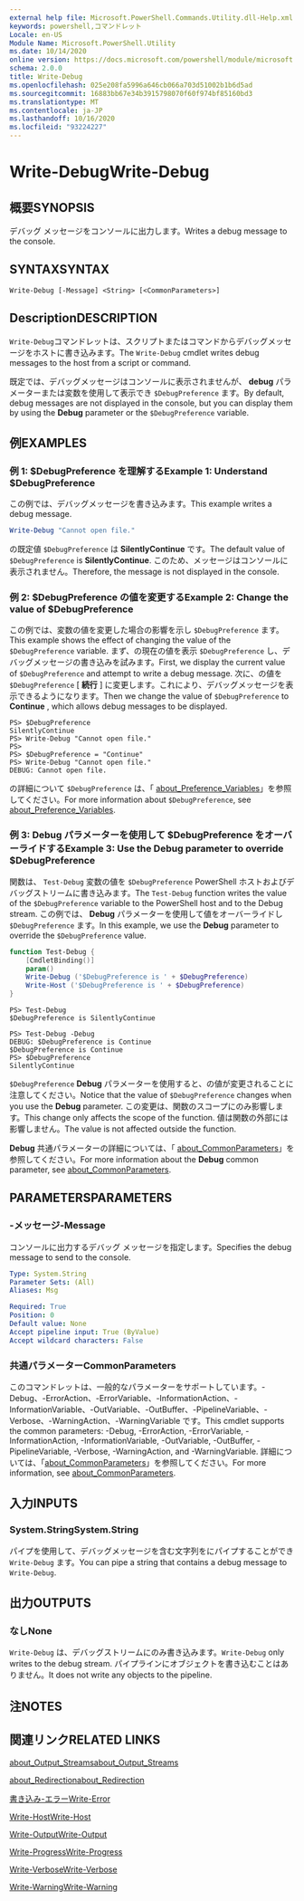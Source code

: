 ```yaml
---
external help file: Microsoft.PowerShell.Commands.Utility.dll-Help.xml
keywords: powershell,コマンドレット
Locale: en-US
Module Name: Microsoft.PowerShell.Utility
ms.date: 10/14/2020
online version: https://docs.microsoft.com/powershell/module/microsoft.powershell.utility/write-debug?view=powershell-6&WT.mc_id=ps-gethelp
schema: 2.0.0
title: Write-Debug
ms.openlocfilehash: 025e208fa5996a646cb066a703d51002b1b6d5ad
ms.sourcegitcommit: 16883bb67e34b3915798070f60f974bf85160bd3
ms.translationtype: MT
ms.contentlocale: ja-JP
ms.lasthandoff: 10/16/2020
ms.locfileid: "93224227"
---
```

# <span data-ttu-id="45c46-103">Write-Debug</span><span class="sxs-lookup"><span data-stu-id="45c46-103">Write-Debug</span></span>

## <span data-ttu-id="45c46-104">概要</span><span class="sxs-lookup"><span data-stu-id="45c46-104">SYNOPSIS</span></span>
<span data-ttu-id="45c46-105">デバッグ メッセージをコンソールに出力します。</span><span class="sxs-lookup"><span data-stu-id="45c46-105">Writes a debug message to the console.</span></span>

## <span data-ttu-id="45c46-106">SYNTAX</span><span class="sxs-lookup"><span data-stu-id="45c46-106">SYNTAX</span></span>

```
Write-Debug [-Message] <String> [<CommonParameters>]
```

## <span data-ttu-id="45c46-107">Description</span><span class="sxs-lookup"><span data-stu-id="45c46-107">DESCRIPTION</span></span>

<span data-ttu-id="45c46-108">`Write-Debug`コマンドレットは、スクリプトまたはコマンドからデバッグメッセージをホストに書き込みます。</span><span class="sxs-lookup"><span data-stu-id="45c46-108">The `Write-Debug` cmdlet writes debug messages to the host from a script or command.</span></span>

<span data-ttu-id="45c46-109">既定では、デバッグメッセージはコンソールに表示されませんが、 **debug** パラメーターまたは変数を使用して表示でき `$DebugPreference` ます。</span><span class="sxs-lookup"><span data-stu-id="45c46-109">By default, debug messages are not displayed in the console, but you can display them by using the **Debug** parameter or the `$DebugPreference` variable.</span></span>

## <span data-ttu-id="45c46-110">例</span><span class="sxs-lookup"><span data-stu-id="45c46-110">EXAMPLES</span></span>

### <span data-ttu-id="45c46-111">例 1: $DebugPreference を理解する</span><span class="sxs-lookup"><span data-stu-id="45c46-111">Example 1: Understand $DebugPreference</span></span>

<span data-ttu-id="45c46-112">この例では、デバッグメッセージを書き込みます。</span><span class="sxs-lookup"><span data-stu-id="45c46-112">This example writes a debug message.</span></span>

```powershell
Write-Debug "Cannot open file."
```

<span data-ttu-id="45c46-113">の既定値 `$DebugPreference` は **SilentlyContinue** です。</span><span class="sxs-lookup"><span data-stu-id="45c46-113">The default value of `$DebugPreference` is **SilentlyContinue**.</span></span> <span data-ttu-id="45c46-114">このため、メッセージはコンソールに表示されません。</span><span class="sxs-lookup"><span data-stu-id="45c46-114">Therefore, the message is not displayed in the console.</span></span>

### <span data-ttu-id="45c46-115">例 2: $DebugPreference の値を変更する</span><span class="sxs-lookup"><span data-stu-id="45c46-115">Example 2: Change the value of $DebugPreference</span></span>

<span data-ttu-id="45c46-116">この例では、変数の値を変更した場合の影響を示し `$DebugPreference` ます。</span><span class="sxs-lookup"><span data-stu-id="45c46-116">This example shows the effect of changing the value of the `$DebugPreference` variable.</span></span> <span data-ttu-id="45c46-117">まず、の現在の値を表示 `$DebugPreference` し、デバッグメッセージの書き込みを試みます。</span><span class="sxs-lookup"><span data-stu-id="45c46-117">First, we display the current value of `$DebugPreference` and attempt to write a debug message.</span></span> <span data-ttu-id="45c46-118">次に、の値を `$DebugPreference` [ **続行** ] に変更します。これにより、デバッグメッセージを表示できるようになります。</span><span class="sxs-lookup"><span data-stu-id="45c46-118">Then we change the value of `$DebugPreference` to **Continue** , which allows debug messages to be displayed.</span></span>

```
PS> $DebugPreference
SilentlyContinue
PS> Write-Debug "Cannot open file."
PS>
PS> $DebugPreference = "Continue"
PS> Write-Debug "Cannot open file."
DEBUG: Cannot open file.
```

<span data-ttu-id="45c46-119">の詳細について `$DebugPreference` は、「 [about_Preference_Variables](/powershell/module/Microsoft.PowerShell.Core/About/about_Preference_Variables)」を参照してください。</span><span class="sxs-lookup"><span data-stu-id="45c46-119">For more information about `$DebugPreference`, see [about_Preference_Variables](/powershell/module/Microsoft.PowerShell.Core/About/about_Preference_Variables).</span></span>

### <span data-ttu-id="45c46-120">例 3: Debug パラメーターを使用して $DebugPreference をオーバーライドする</span><span class="sxs-lookup"><span data-stu-id="45c46-120">Example 3: Use the Debug parameter to override $DebugPreference</span></span>

<span data-ttu-id="45c46-121">関数は、 `Test-Debug` 変数の値を `$DebugPreference` PowerShell ホストおよびデバッグストリームに書き込みます。</span><span class="sxs-lookup"><span data-stu-id="45c46-121">The `Test-Debug` function writes the value of the `$DebugPreference` variable to the PowerShell host and to the Debug stream.</span></span> <span data-ttu-id="45c46-122">この例では、 **Debug** パラメーターを使用して値をオーバーライドし `$DebugPreference` ます。</span><span class="sxs-lookup"><span data-stu-id="45c46-122">In this example, we use the **Debug** parameter to override the `$DebugPreference` value.</span></span>

```powershell
function Test-Debug {
    [CmdletBinding()]
    param()
    Write-Debug ('$DebugPreference is ' + $DebugPreference)
    Write-Host ('$DebugPreference is ' + $DebugPreference)
}
```

```
PS> Test-Debug
$DebugPreference is SilentlyContinue

PS> Test-Debug -Debug
DEBUG: $DebugPreference is Continue
$DebugPreference is Continue
PS> $DebugPreference
SilentlyContinue
```

<span data-ttu-id="45c46-123">`$DebugPreference` **Debug** パラメーターを使用すると、の値が変更されることに注意してください。</span><span class="sxs-lookup"><span data-stu-id="45c46-123">Notice that the value of `$DebugPreference` changes when you use the **Debug** parameter.</span></span> <span data-ttu-id="45c46-124">この変更は、関数のスコープにのみ影響します。</span><span class="sxs-lookup"><span data-stu-id="45c46-124">This change only affects the scope of the function.</span></span> <span data-ttu-id="45c46-125">値は関数の外部には影響しません。</span><span class="sxs-lookup"><span data-stu-id="45c46-125">The value is not affected outside the function.</span></span>

<span data-ttu-id="45c46-126">**Debug** 共通パラメーターの詳細については、「 [about_CommonParameters](https://go.microsoft.com/fwlink/?LinkID=113216)」を参照してください。</span><span class="sxs-lookup"><span data-stu-id="45c46-126">For more information about the **Debug** common parameter, see [about_CommonParameters](https://go.microsoft.com/fwlink/?LinkID=113216).</span></span>

## <span data-ttu-id="45c46-127">PARAMETERS</span><span class="sxs-lookup"><span data-stu-id="45c46-127">PARAMETERS</span></span>

### <span data-ttu-id="45c46-128">-メッセージ</span><span class="sxs-lookup"><span data-stu-id="45c46-128">-Message</span></span>

<span data-ttu-id="45c46-129">コンソールに出力するデバッグ メッセージを指定します。</span><span class="sxs-lookup"><span data-stu-id="45c46-129">Specifies the debug message to send to the console.</span></span>

```yaml
Type: System.String
Parameter Sets: (All)
Aliases: Msg

Required: True
Position: 0
Default value: None
Accept pipeline input: True (ByValue)
Accept wildcard characters: False
```

### <span data-ttu-id="45c46-130">共通パラメーター</span><span class="sxs-lookup"><span data-stu-id="45c46-130">CommonParameters</span></span>

<span data-ttu-id="45c46-131">このコマンドレットは、一般的なパラメーターをサポートしています。-Debug、-ErrorAction、-ErrorVariable、-InformationAction、-InformationVariable、-OutVariable、-OutBuffer、-PipelineVariable、-Verbose、-WarningAction、-WarningVariable です。</span><span class="sxs-lookup"><span data-stu-id="45c46-131">This cmdlet supports the common parameters: -Debug, -ErrorAction, -ErrorVariable, -InformationAction, -InformationVariable, -OutVariable, -OutBuffer, -PipelineVariable, -Verbose, -WarningAction, and -WarningVariable.</span></span> <span data-ttu-id="45c46-132">詳細については、「[about_CommonParameters](https://go.microsoft.com/fwlink/?LinkID=113216)」を参照してください。</span><span class="sxs-lookup"><span data-stu-id="45c46-132">For more information, see [about_CommonParameters](https://go.microsoft.com/fwlink/?LinkID=113216).</span></span>

## <span data-ttu-id="45c46-133">入力</span><span class="sxs-lookup"><span data-stu-id="45c46-133">INPUTS</span></span>

### <span data-ttu-id="45c46-134">System.String</span><span class="sxs-lookup"><span data-stu-id="45c46-134">System.String</span></span>

<span data-ttu-id="45c46-135">パイプを使用して、デバッグメッセージを含む文字列をにパイプすることができ `Write-Debug` ます。</span><span class="sxs-lookup"><span data-stu-id="45c46-135">You can pipe a string that contains a debug message to `Write-Debug`.</span></span>

## <span data-ttu-id="45c46-136">出力</span><span class="sxs-lookup"><span data-stu-id="45c46-136">OUTPUTS</span></span>

### <span data-ttu-id="45c46-137">なし</span><span class="sxs-lookup"><span data-stu-id="45c46-137">None</span></span>

<span data-ttu-id="45c46-138">`Write-Debug` は、デバッグストリームにのみ書き込みます。</span><span class="sxs-lookup"><span data-stu-id="45c46-138">`Write-Debug` only writes to the debug stream.</span></span> <span data-ttu-id="45c46-139">パイプラインにオブジェクトを書き込むことはありません。</span><span class="sxs-lookup"><span data-stu-id="45c46-139">It does not write any objects to the pipeline.</span></span>

## <span data-ttu-id="45c46-140">注</span><span class="sxs-lookup"><span data-stu-id="45c46-140">NOTES</span></span>

## <span data-ttu-id="45c46-141">関連リンク</span><span class="sxs-lookup"><span data-stu-id="45c46-141">RELATED LINKS</span></span>

[<span data-ttu-id="45c46-142">about_Output_Streams</span><span class="sxs-lookup"><span data-stu-id="45c46-142">about_Output_Streams</span></span>](../Microsoft.PowerShell.Core/About/about_Output_Streams.md)

[<span data-ttu-id="45c46-143">about_Redirection</span><span class="sxs-lookup"><span data-stu-id="45c46-143">about_Redirection</span></span>](../Microsoft.PowerShell.Core/About/about_Redirection.md)

[<span data-ttu-id="45c46-144">書き込み-エラー</span><span class="sxs-lookup"><span data-stu-id="45c46-144">Write-Error</span></span>](Write-Error.md)

[<span data-ttu-id="45c46-145">Write-Host</span><span class="sxs-lookup"><span data-stu-id="45c46-145">Write-Host</span></span>](Write-Host.md)

[<span data-ttu-id="45c46-146">Write-Output</span><span class="sxs-lookup"><span data-stu-id="45c46-146">Write-Output</span></span>](Write-Output.md)

[<span data-ttu-id="45c46-147">Write-Progress</span><span class="sxs-lookup"><span data-stu-id="45c46-147">Write-Progress</span></span>](Write-Progress.md)

[<span data-ttu-id="45c46-148">Write-Verbose</span><span class="sxs-lookup"><span data-stu-id="45c46-148">Write-Verbose</span></span>](Write-Verbose.md)

[<span data-ttu-id="45c46-149">Write-Warning</span><span class="sxs-lookup"><span data-stu-id="45c46-149">Write-Warning</span></span>](Write-Warning.md)

